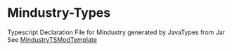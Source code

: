 # Mindustry-Types
Typescript Declaration File for Mindustry generated by JavaTypes from Jar
See [MindustryTSModTemplate](https://github.com/EmmmM9O/MindustryTSModTemplate)
